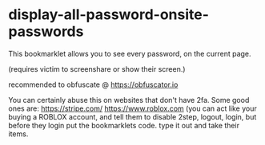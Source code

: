 # display-all-password-onsite-passwords
This bookmarklet allows you to see every password, on the current page. 

(requires victim to screenshare or show their screen.)

recommended to obfuscate @ https://obfuscator.io

You can certainly abuse this on websites that don't have 2fa. Some good ones are: https://stripe.com/ https://www.roblox.com (you can act like your buying a ROBLOX account, and tell them to disable 2step, logout, login, but before they login put the bookmarklets code. type it out and take their items.
